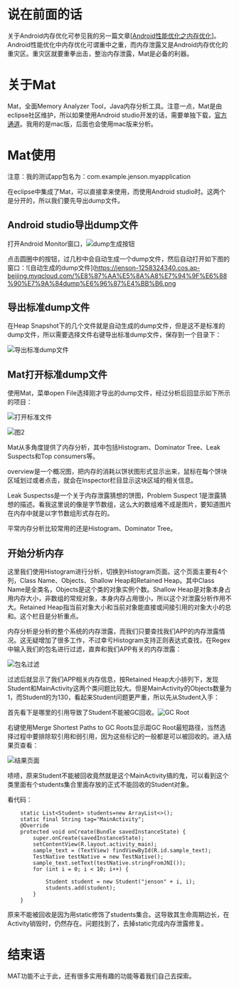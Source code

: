 # 说在前面的话

关于Android内存优化可参见我的另一篇文章[[Android性能优化之内存优化](http://www.jenson.top/post/32/)]。Android性能优化中内存优化可谓重中之重，而内存泄露又是Android内存优化的重灾区。重灾区就要重拳出击，整治内存泄露，Mat是必备的利器。

<!-- more -->

# 关于Mat

Mat，全面Memory Analyzer Tool，Java内存分析工具。注意一点，Mat是由eclipse社区维护，所以如果使用Android studio开发的话，需要单独下载，[官方通道](http://www.eclipse.org/mat/downloads.php)。我用的是mac版，后面也会使用mac版来分析。

# Mat使用

注意：我的测试app包名为：com.example.jenson.myapplication

在eclipse中集成了Mat，可以直接拿来使用，而使用Android studio时。这两个是分开的，所以我们要先导出dump文件。

## Android studio导出dump文件

打开Android Monitor窗口，![dump生成按钮](https://jenson-1258324340.cos.ap-beijing.myqcloud.com/dump%E7%94%9F%E6%88%90%E6%8C%89%E9%92%AE.png)

点击圆圈中的按钮，过几秒中会自动生成一个dump文件，然后自动打开如下图的窗口：![自动生成的dump文件](https://jenson-1258324340.cos.ap-beijing.myqcloud.com/%E8%87%AA%E5%8A%A8%E7%94%9F%E6%88%90%E7%9A%84dump%E6%96%87%E4%BB%B6.png



## 导出标准dump文件

在Heap Snapshot下的几个文件就是自动生成的dump文件，但是这不是标准的dump文件，所以需要选择文件右键导出标准dump文件，保存到一个目录下：

![导出标准dump文件](https://jenson-1258324340.cos.ap-beijing.myqcloud.com/%E5%AF%BC%E5%87%BA%E6%A0%87%E5%87%86dump%E6%96%87%E4%BB%B6.png)





## Mat打开标准dump文件

使用Mat，菜单open File选择刚才导出的dump文件，经过分析后回显示如下所示的项目：

![打开标准文件](https://jenson-1258324340.cos.ap-beijing.myqcloud.com/%E6%89%93%E5%BC%80%E6%A0%87%E5%87%86%E6%96%87%E4%BB%B6.png)



![图2](https://jenson-1258324340.cos.ap-beijing.myqcloud.com/%E5%B1%8F%E5%B9%95%E5%BF%AB%E7%85%A7%202017-04-27%20%E4%B8%8B%E5%8D%882.21.48.png)



Mat从多角度提供了内存分析，其中包括Histogram、Dominator Tree、Leak Suspects和Top consumers等。

overview是一个概况图，把内存的消耗以饼状图形式显示出来，鼠标在每个饼块区域划过或者点击，就会在Inspector栏目显示这块区域的相关信息。

Leak Suspectss是一个关于内存泄露猜想的饼图，Problem Suspect 1是泄露猜想的描述。看我这里说的像是字节数组，这么大的数组难不成是图片，要知道图片在内存中就是以字节数组形式存在的。

平常内存分析比较常用的还是Histogram、Dominator Tree。

## 开始分析内存

这里我们使用Histogram进行分析，切换到Histogram页面。这个页面主要有4个列，Class Name、Objects、Shallow Heap和Retained Heap。其中Class Name是全类名，Objects是这个类的对象实例个数。Shallow Heap是对象本身占用内存大小，非数组的常规对象，本身内存占用很小，所以这个对泄露分析作用不大。Retained Heap指当前对象大小和当前对象能直接或间接引用的对象大小的总和。这个栏目是分析重点。

内存分析是分析的整个系统的内存泄露，而我们只要查找我们APP的内存泄露情况。这无疑增加了很多工作，不过幸亏Histogram支持正则表达式查找，在Regex中输入我们的包名进行过滤，直奔和我们APP有关的内存泄露：

![包名过滤](https://jenson-1258324340.cos.ap-beijing.myqcloud.com/%E5%8C%85%E5%90%8D%E8%BF%87%E6%BB%A4.png)

过滤后就显示了我们APP相关内存信息，按Retained Heap大小排列下，发现Student和MainActivity这两个类问题比较大。但是MainActivity的Objects数量为1，而Student的为130，看起来Student问题更严重，所以先从Student入手：

首先看下是哪里的引用导致了Student不能被GC回收。![GC Root](http://othg5ggzi.bkt.clouddn.com/GC%20Root.png)

右键使用Merge Shortest Paths to GC Roots显示距GC Root最短路径，当然选择过程中要排除软引用和弱引用，因为这些标记的一般都是可以被回收的。进入结果页查看：

![结果页面](https://jenson-1258324340.cos.ap-beijing.myqcloud.com/%E7%BB%93%E6%9E%9C%E9%A1%B5%E9%9D%A2.png)

啧啧，原来Student不能被回收竟然就是这个MainActivity搞的鬼，可以看到这个类里面有个students集合里面存放的正式不能回收的Student对象。

看代码：

```
    static List<Student> students=new ArrayList<>();
    static final String tag="MainActivity";
    @Override
    protected void onCreate(Bundle savedInstanceState) {
        super.onCreate(savedInstanceState);
        setContentView(R.layout.activity_main);
        sample_text = (TextView) findViewById(R.id.sample_text);
        TestNative testNative = new TestNative();
        sample_text.setText(testNative.stringFromJNI());
        for (int i = 0; i < 10; i++) {

            Student student = new Student("jenson" + i, i);
            students.add(student);
        }
    }
```

原来不能被回收是因为用static修饰了students集合。这导致其生命周期边长，在Activity销毁时，仍然存在。问题找到了，去掉static完成内存泄露修复。

# 结束语

MAT功能不止于此，还有很多实用有趣的功能等着我们自己去探索。
